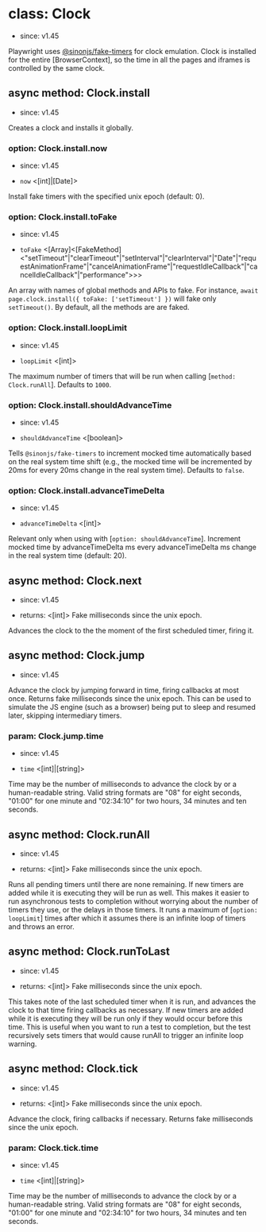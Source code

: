 # class: Clock
* since: v1.45

Playwright uses [@sinonjs/fake-timers](https://github.com/sinonjs/fake-timers) for clock emulation. Clock is installed for the entire [BrowserContext], so the time
in all the pages and iframes is controlled by the same clock.


## async method: Clock.install
* since: v1.45

Creates a clock and installs it globally.

### option: Clock.install.now
* since: v1.45
- `now` <[int]|[Date]>

Install fake timers with the specified unix epoch (default: 0).

### option: Clock.install.toFake
* since: v1.45
- `toFake` <[Array]<[FakeMethod]<"setTimeout"|"clearTimeout"|"setInterval"|"clearInterval"|"Date"|"requestAnimationFrame"|"cancelAnimationFrame"|"requestIdleCallback"|"cancelIdleCallback"|"performance">>>

An array with names of global methods and APIs to fake. For instance, `await page.clock.install({ toFake: ['setTimeout'] })` will fake only `setTimeout()`.
By default, all the methods are are faked.

### option: Clock.install.loopLimit
* since: v1.45
- `loopLimit` <[int]>

The maximum number of timers that will be run when calling  [`method: Clock.runAll`]. Defaults to `1000`.

### option: Clock.install.shouldAdvanceTime
* since: v1.45
- `shouldAdvanceTime` <[boolean]>

Tells `@sinonjs/fake-timers` to increment mocked time automatically based on the real system time shift (e.g., the mocked time will be incremented by
20ms for every 20ms change in the real system time). Defaults to `false`.

### option: Clock.install.advanceTimeDelta
* since: v1.45
- `advanceTimeDelta` <[int]>

Relevant only when using with [`option: shouldAdvanceTime`]. Increment mocked time by advanceTimeDelta ms every advanceTimeDelta ms change
in the real system time (default: 20).


## async method: Clock.next
* since: v1.45
- returns: <[int]> Fake milliseconds since the unix epoch.

Advances the clock to the the moment of the first scheduled timer, firing it.


## async method: Clock.jump
* since: v1.45

Advance the clock by jumping forward in time, firing callbacks at most once. Returns fake milliseconds since the unix epoch.
This can be used to simulate the JS engine (such as a browser) being put to sleep and resumed later, skipping intermediary timers.

### param: Clock.jump.time
* since: v1.45
- `time` <[int]|[string]>

Time may be the number of milliseconds to advance the clock by or a human-readable string. Valid string formats are "08" for eight seconds, "01:00" for one minute and "02:34:10" for two hours, 34 minutes and ten seconds.

## async method: Clock.runAll
* since: v1.45
- returns: <[int]> Fake milliseconds since the unix epoch.

Runs all pending timers until there are none remaining. If new timers are added while it is executing they will be run as well.
This makes it easier to run asynchronous tests to completion without worrying about the number of timers they use, or the delays in those timers.
It runs a maximum of [`option: loopLimit`] times after which it assumes there is an infinite loop of timers and throws an error.


## async method: Clock.runToLast
* since: v1.45
- returns: <[int]> Fake milliseconds since the unix epoch.

This takes note of the last scheduled timer when it is run, and advances the clock to that time firing callbacks as necessary.
If new timers are added while it is executing they will be run only if they would occur before this time.
This is useful when you want to run a test to completion, but the test recursively sets timers that would cause runAll to trigger an infinite loop warning.


## async method: Clock.tick
* since: v1.45
- returns: <[int]> Fake milliseconds since the unix epoch.

Advance the clock, firing callbacks if necessary. Returns fake milliseconds since the unix epoch.

### param: Clock.tick.time
* since: v1.45
- `time` <[int]|[string]>

Time may be the number of milliseconds to advance the clock by or a human-readable string. Valid string formats are "08" for eight seconds, "01:00" for one minute and "02:34:10" for two hours, 34 minutes and ten seconds.
